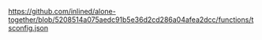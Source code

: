 https://github.com/inlined/alone-together/blob/5208514a075aedc91b5e36d2cd286a04afea2dcc/functions/tsconfig.json